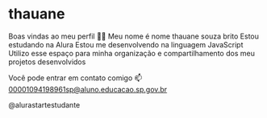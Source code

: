 # thauane
Boas vindas ao meu perfil 💙💙
Meu nome é nome thauane souza brito
Estou estudando na Alura
Estou me desenvolvendo na linguagem JavaScript
Utilizo esse espaço para minha organização e compartilhamento dos meu projetos desenvolvidos

Você pode entrar em contato comigo 📫
00001094198961sp@aluno.educacao.sp.gov.br

@alurastartestudante
